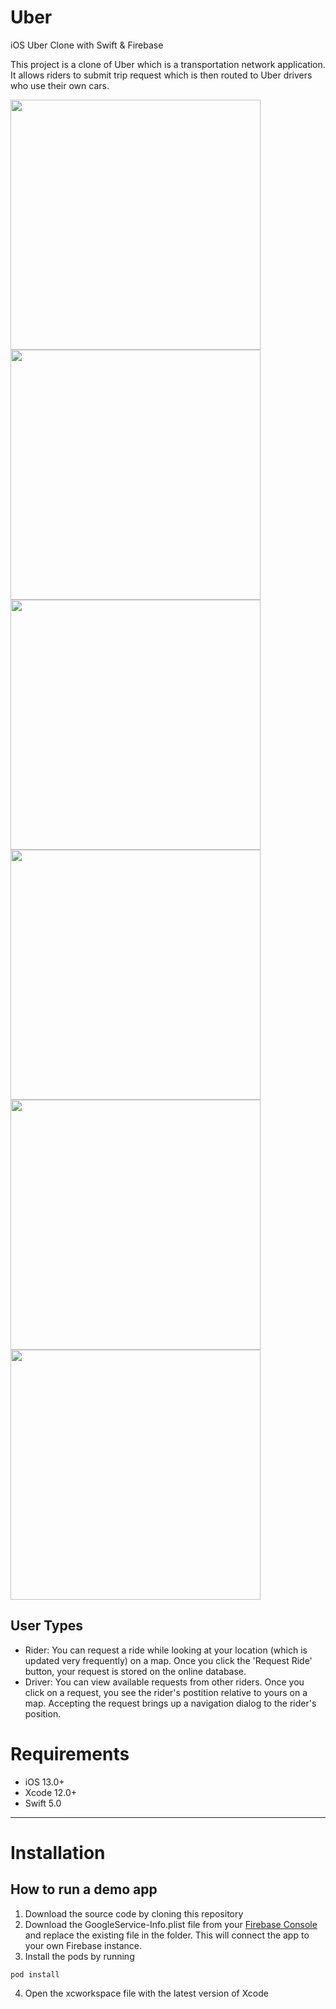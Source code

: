 # Uber
iOS Uber Clone with Swift &amp; Firebase

<p>
 This project is a clone of Uber which is a transportation network application. It allows riders to submit trip request which is then routed to Uber drivers who use their own cars.
</p>

<p align="row">
<img src="https://user-images.githubusercontent.com/73575643/151657046-6720dc4a-d9a3-4b55-a57f-cddae22a02c2.png" width="400" >
 <img src="https://user-images.githubusercontent.com/73575643/151657050-ccaa62ba-9340-499e-958d-6deed5e4751d.png" width="400" >
 <img src= "https://user-images.githubusercontent.com/73575643/151657052-3aa3ccaa-bc3b-4ff4-8b1e-d73cd0ecae73.png" width="400" >
<img src= "https://user-images.githubusercontent.com/73575643/151657053-589d1527-f278-45fb-a624-3f669a35a8e4.png" width="400" >
 <img src= "https://user-images.githubusercontent.com/73575643/151657054-a5f7e729-d115-4fbd-9eff-cd1c62be87e0.png" width="400" >
 <img src= "https://user-images.githubusercontent.com/73575643/151657123-02344358-5836-4416-9420-99381695767f.png" width="400" >
</p>

## User Types

- Rider: You can request a ride while looking at your location (which is updated very frequently) on a map. Once you click the 'Request Ride' button, your request is stored on the online database.
- Driver: You can view available requests from other riders. Once you click on a request, you see the rider's postition relative to yours on a map. Accepting the request brings up a navigation dialog to the rider's position.


# Requirements

- iOS 13.0+
- Xcode 12.0+
- Swift 5.0

---


# Installation
## How to run a demo app

1. Download the source code by cloning this repository
2. Download the GoogleService-Info.plist file from your <a href="https://console.firebase.google.com">Firebase Console</a> and replace the existing file in the folder. This will connect the app to your own Firebase instance.
3. Install the pods by running

```
pod install
```

4. Open the xcworkspace file with the latest version of Xcode


